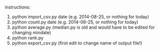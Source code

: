 instructions:


1. python import_csv.py date (e.g. 2014-08-25, or nothing for today)
2. python count.py date (e.g. 2014-08-25, or nothing for today)
3. python average.py (median.py is old and would have to be edited for changing mindate)
4. python rank.py
5. python export_csv.py (first edit to change name of output file!)	

